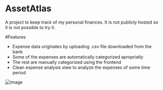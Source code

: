 # AssetAtlas
A project to keep track of my personal finances. It is not publicly hosted so it is not possible to try it.

#Features
- Expense data originates by uploading .csv file downloaded from the bank
- Some of the expenses are automatically categorized apropriatly
- The rest are manually categorized using the frontend
- Clean expense analysis view to analyze the expenses of some time period

![image](https://github.com/user-attachments/assets/6dcf89ab-d130-44fd-ba0b-86b4f5df9cda)
